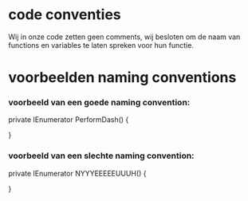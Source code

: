 # code conventies

Wij in onze code zetten geen comments, wij besloten om de naam van functions en variables te laten spreken voor hun functie. 


# voorbeelden naming conventions

### voorbeeld van een goede naming convention:
 private IEnumerator PerformDash()
 {
 
 }

### voorbeeld van een slechte naming convention:
   private IEnumerator NYYYEEEEEUUUH()
   {
   
   }
